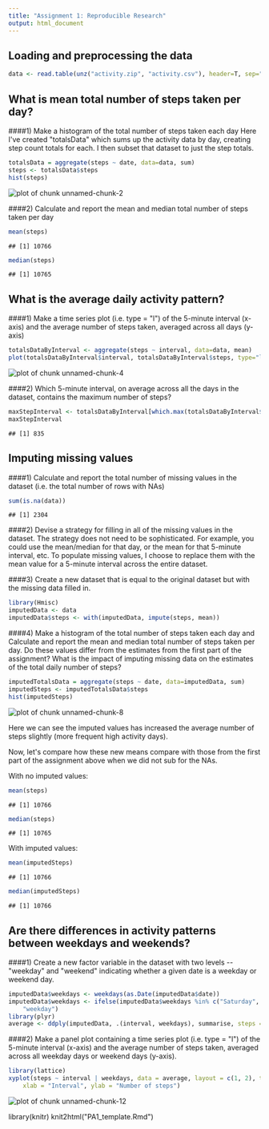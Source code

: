 ```yaml
---
title: "Assignment 1: Reproducible Research"
output: html_document
---
```


## Loading and preprocessing the data


```r
data <- read.table(unz("activity.zip", "activity.csv"), header=T, sep=",")
```
## What is mean total number of steps taken per day?
####1) Make a histogram of the total number of steps taken each day
Here I've created "totalsData" which sums up the activity data by day, creating step count totals for each. I then subset that dataset to just the step totals.


```r
totalsData = aggregate(steps ~ date, data=data, sum)
steps <- totalsData$steps
hist(steps)
```

![plot of chunk unnamed-chunk-2](figure/unnamed-chunk-2.png) 

####2) Calculate and report the mean and median total number of steps taken per day


```r
mean(steps)
```

```
## [1] 10766
```

```r
median(steps)
```

```
## [1] 10765
```

## What is the average daily activity pattern?
####1) Make a time series plot (i.e. type = "l") of the 5-minute interval (x-axis) and the average number of steps taken, averaged across all days (y-axis)


```r
totalsDataByInterval <- aggregate(steps ~ interval, data=data, mean)
plot(totalsDataByInterval$interval, totalsDataByInterval$steps, type="l", xlab= "5-minute interval", ylab= "Avg number of steps taken", main="Avg number of steps taken per 5-minute interval", lwd=2)
```

![plot of chunk unnamed-chunk-4](figure/unnamed-chunk-4.png) 

####2) Which 5-minute interval, on average across all the days in the dataset, contains the maximum number of steps?


```r
maxStepInterval <- totalsDataByInterval[which.max(totalsDataByInterval$steps),]$interval
maxStepInterval
```

```
## [1] 835
```

## Imputing missing values
####1) Calculate and report the total number of missing values in the dataset (i.e. the total number of rows with NAs)


```r
sum(is.na(data))
```

```
## [1] 2304
```

####2) Devise a strategy for filling in all of the missing values in the dataset. The strategy does not need to be sophisticated. For example, you could use the mean/median for that day, or the mean for that 5-minute interval, etc.
To populate missing values, I choose to replace them with the mean value for a 5-minute interval across the entire dataset.

####3) Create a new dataset that is equal to the original dataset but with the missing data filled in.


```r
library(Hmisc)
imputedData <- data
imputedData$steps <- with(imputedData, impute(steps, mean))
```


####4) Make a histogram of the total number of steps taken each day and Calculate and report the mean and median total number of steps taken per day. Do these values differ from the estimates from the first part of the assignment? What is the impact of imputing missing data on the estimates of the total daily number of steps?


```r
imputedTotalsData = aggregate(steps ~ date, data=imputedData, sum)
imputedSteps <- imputedTotalsData$steps
hist(imputedSteps)
```

![plot of chunk unnamed-chunk-8](figure/unnamed-chunk-8.png) 

Here we can see the imputed values has increased the average number of steps slightly (more frequent high activity days). 

Now, let's compare how these new means compare with those from the first part of the assignment above when we did not sub for the NAs.

With no imputed values:


```r
mean(steps)
```

```
## [1] 10766
```

```r
median(steps)
```

```
## [1] 10765
```

With imputed values:


```r
mean(imputedSteps)
```

```
## [1] 10766
```

```r
median(imputedSteps)
```

```
## [1] 10766
```


## Are there differences in activity patterns between weekdays and weekends?


####1) Create a new factor variable in the dataset with two levels -- "weekday" and "weekend" indicating whether a given date is a weekday or weekend day.


```r
imputedData$weekdays <- weekdays(as.Date(imputedData$date))
imputedData$weekdays <- ifelse(imputedData$weekdays %in% c("Saturday", "Sunday"), "weekend", 
    "weekday")
library(plyr)
average <- ddply(imputedData, .(interval, weekdays), summarise, steps = mean(steps))
```

####2) Make a panel plot containing a time series plot (i.e. type = "l") of the 5-minute interval (x-axis) and the average number of steps taken, averaged across all weekday days or weekend days (y-axis).


```r
library(lattice)
xyplot(steps ~ interval | weekdays, data = average, layout = c(1, 2), type = "l", 
    xlab = "Interval", ylab = "Number of steps")
```

![plot of chunk unnamed-chunk-12](figure/unnamed-chunk-12.png) 

library(knitr)
knit2html("PA1_template.Rmd")
